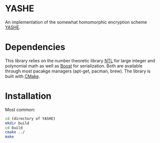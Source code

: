 # YASHE
An implementation of the somewhat homomorphic encryption scheme [YASHE](https://eprint.iacr.org/2013/075.pdf).

# Dependencies
This library relies on the number theoretic library [NTL](http://www.shoup.net/ntl/) for large integer and polynomial math as well as [Boost](http://www.boost.org/) for serialization. Both are available through most pacakge managers (apt-get, pacman, brew). The library is built with [CMake](https://cmake.org/).

# Installation
Most common:

```bash
cd (directory of YASHE)
mkdir build
cd build
cmake ../
make
```
